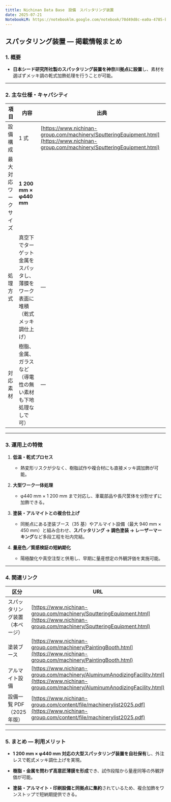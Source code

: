 ```yaml
---
tittle: Nichinan Data Base　設備　スパッタリング装置
date: 2025-07-21
NotebookLM: https://notebooklm.google.com/notebook/70d49d8c-ea0a-4785-b594-91855f1bd099
---
```

## **スパッタリング装置 ― 掲載情報まとめ**

  

### **1. 概要**

- **日本シード研究所社製のスパッタリング装置を神奈川拠点に設置**し、素材を選ばずメッキ調の乾式加飾処理を行うことが可能。
    

---

### **2. 主な仕様・キャパシティ**

|**項目**|**内容**|**出典**|
|---|---|---|
|設備構成|1 式|[https://www.nichinan-group.com/machinery/SputteringEquipment.html](https://www.nichinan-group.com/machinery/SputteringEquipment.html)|
|最大対応ワークサイズ|**1 200 mm × φ440 mm**||
|処理方式|真空下でターゲット金属をスパッタし、薄膜をワーク表面に堆積（乾式メッキ調仕上げ）|—|
|対応素材|樹脂、金属、ガラスなど（導電性の無い素材も下地処理なしで可）|—|

---

### **3. 運用上の特徴**

1. **低温・乾式プロセス**
    
    - 熱変形リスクが少なく、樹脂試作や複合材にも直接メッキ調加飾が可能。
        
    
2. **大型ワーク一体処理**
    
    - φ440 mm × 1 200 mm まで対応し、車載部品や長尺筐体を分割せずに加飾できる。
        
    
3. **塗装・アルマイトとの複合仕上げ**
    
    - 同拠点にある塗装ブース（35 基）やアルマイト設備（最大 940 mm × 450 mm）と組み合わせ、**スパッタリング → 調色塗装 → レーザーマーキング**など多段工程を社内完結。
        
    
4. **量産色／質感検証の短納期化**
    
    - 陽極酸化や真空注型と併用し、早期に量産想定の外観評価を実施可能。
        
    

---

### **4. 関連リンク**

|**区分**|**URL**|
|---|---|
|スパッタリング装置（本ページ）|[https://www.nichinan-group.com/machinery/SputteringEquipment.html](https://www.nichinan-group.com/machinery/SputteringEquipment.html)|
|塗装ブース|[https://www.nichinan-group.com/machinery/PaintingBooth.html](https://www.nichinan-group.com/machinery/PaintingBooth.html)|
|アルマイト設備|[https://www.nichinan-group.com/machinery/AluminumAnodizingFacility.html](https://www.nichinan-group.com/machinery/AluminumAnodizingFacility.html)|
|設備一覧 PDF（2025 年版）|[https://www.nichinan-group.com/content/file/machinerylist2025.pdf](https://www.nichinan-group.com/content/file/machinerylist2025.pdf)|

---

### **5. まとめ ― 利用メリット**

- **1 200 mm × φ440 mm 対応の大型スパッタリング装置を自社保有**し、外注レスで乾式メッキ調仕上げを実現。
    
- **樹脂・金属を問わず高意匠薄膜を形成**でき、試作段階から量産同等の外観評価が可能。
    
- **塗装・アルマイト・印刷設備と同拠点に集約**されているため、複合加飾をワンストップで短納期提供できる。